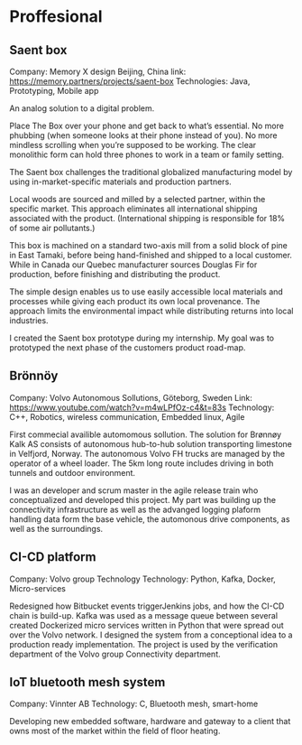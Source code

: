# Proffesional

## Saent box

Company: Memory X design Beijing, China
link: https://memory.partners/projects/saent-box
Technologies: Java, Prototyping, Mobile app

An analog solution to a digital problem.

Place The Box over your phone and get back to what’s essential. No more phubbing (when someone looks at their phone instead of you). No more mindless scrolling when you’re supposed to be working. The clear monolithic form can hold three phones to work in a team or family setting.

The Saent box challenges the traditional globalized manufacturing model by using in-market-specific materials and production partners.

Local woods are sourced and milled by a selected partner, within the specific market. This approach eliminates all international shipping associated with the product. (International shipping is responsible for 18% of some air pollutants.)

This box is machined on a standard two-axis mill from a solid block of pine in East Tamaki, before being hand-finished and shipped to a local customer. While in Canada our Quebec manufacturer sources Douglas Fir for production, before finishing and distributing the product.

The simple design enables us to use easily accessible local materials and processes while giving each product its own local provenance. The approach limits the environmental impact while distributing returns into local industries.

I created the Saent box prototype during my internship. My goal was to prototyped the next phase of the customers product road-map.

## Brönnöy

Company: Volvo Autonomous Sollutions, Göteborg, Sweden
Link: https://www.youtube.com/watch?v=m4wLPfOz-c4&t=83s
Technology: C++, Robotics, wireless communication, Embedded linux, Agile

First commecial availible automomous sollution. The solution for Brønnøy Kalk AS consists of autonomous hub-to-hub solution transporting limestone in Velfjord, Norway. The autonomous Volvo FH trucks are managed by the operator of a wheel loader. The 5km long route includes driving in both tunnels and outdoor environment.

I was an developer and scrum master in the agile release train who conceptualized and developed this project. My part was building up the connectivity infrastructure as well as the advanged logging plaform handling data form the base vehicle, the automonous drive components, as well as the surroundings.

## CI-CD platform

Company: Volvo group Technology
Technology: Python, Kafka, Docker, Micro-services

Redesigned how Bitbucket events triggerJenkins jobs, and how the CI-CD chain is build-up. Kafka was used as a message queue between several created Dockerized micro services written in Python that were spread out over the Volvo network. I designed the system from a conceptional idea to a production ready implementation. The project is used by the verification department of the Volvo group Connectivity department.

## IoT bluetooth mesh system

Company: Vinnter AB
Technology: C, Bluetooth mesh, smart-home

Developing new embedded software, hardware and gateway to a client that owns most of the market within the field of floor heating.
